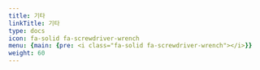 ```yaml
---
title: 기타
linkTitle: 기타
type: docs
icon: fa-solid fa-screwdriver-wrench
menu: {main: {pre: <i class="fa-solid fa-screwdriver-wrench"></i>}}
weight: 60
---
```


